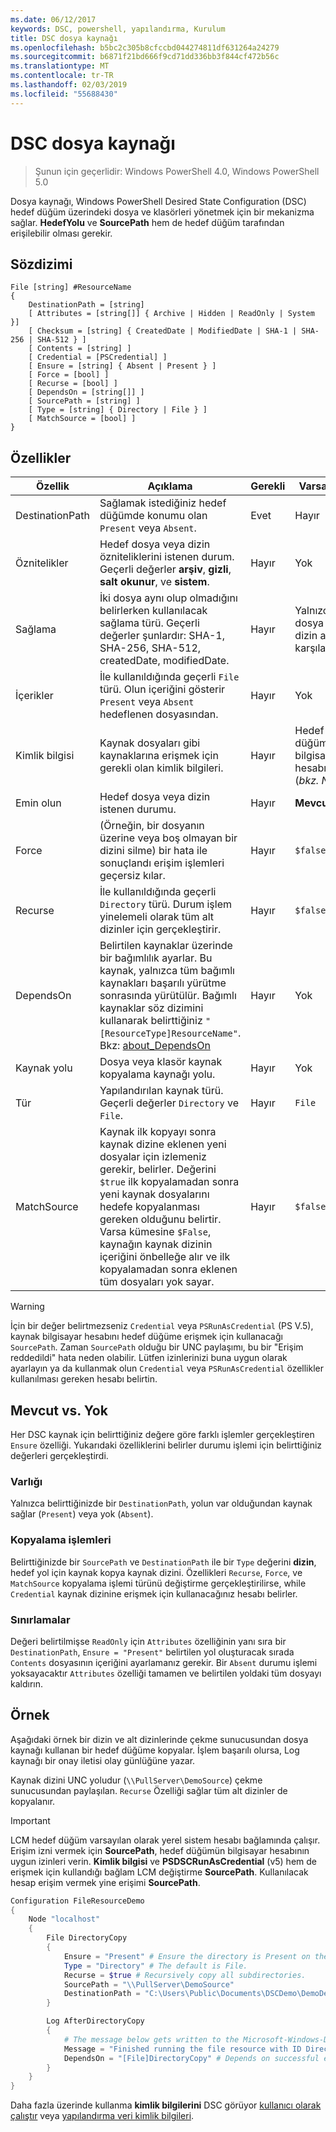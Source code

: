 ```yaml
---
ms.date: 06/12/2017
keywords: DSC, powershell, yapılandırma, Kurulum
title: DSC dosya kaynağı
ms.openlocfilehash: b5bc2c305b8cfccbd044274811df631264a24279
ms.sourcegitcommit: b6871f21bd666f9cd71dd336bb3f844cf472b56c
ms.translationtype: MT
ms.contentlocale: tr-TR
ms.lasthandoff: 02/03/2019
ms.locfileid: "55688430"
---
```

# <a name="dsc-file-resource"></a>DSC dosya kaynağı

> Şunun için geçerlidir: Windows PowerShell 4.0, Windows PowerShell 5.0

Dosya kaynağı, Windows PowerShell Desired State Configuration (DSC) hedef düğüm üzerindeki dosya ve klasörleri yönetmek için bir mekanizma sağlar. **HedefYolu** ve **SourcePath** hem de hedef düğüm tarafından erişilebilir olması gerekir.

## <a name="syntax"></a>Sözdizimi

```
File [string] #ResourceName
{
    DestinationPath = [string]
    [ Attributes = [string[]] { Archive | Hidden | ReadOnly | System }]
    [ Checksum = [string] { CreatedDate | ModifiedDate | SHA-1 | SHA-256 | SHA-512 } ]
    [ Contents = [string] ]
    [ Credential = [PSCredential] ]
    [ Ensure = [string] { Absent | Present } ]
    [ Force = [bool] ]
    [ Recurse = [bool] ]
    [ DependsOn = [string[]] ]
    [ SourcePath = [string] ]
    [ Type = [string] { Directory | File } ]
    [ MatchSource = [bool] ]
}
```

## <a name="properties"></a>Özellikler

|Özellik       |Açıklama                                                                   |Gerekli|Varsayılan|
|---------------|------------------------------------------------------------------------------|--------|-------|
|DestinationPath|Sağlamak istediğiniz hedef düğümde konumu olan `Present` veya `Absent`.|Evet|Hayır|
|Öznitelikler     |Hedef dosya veya dizin özniteliklerini istenen durum. Geçerli değerler **arşiv**, **gizli**, **salt okunur**, ve **sistem**.|Hayır|Yok|
|Sağlama      |İki dosya aynı olup olmadığını belirlerken kullanılacak sağlama türü. Geçerli değerler şunlardır: SHA-1, SHA-256, SHA-512, createdDate, modifiedDate.|Hayır|Yalnızca dosya veya dizin adı karşılaştırılır.|
|İçerikler       |İle kullanıldığında geçerli `File` türü. Olun içeriğini gösterir `Present` veya `Absent` hedeflenen dosyasından. |Hayır|Yok|
|Kimlik bilgisi     |Kaynak dosyaları gibi kaynaklarına erişmek için gerekli olan kimlik bilgileri.|Hayır|Hedef düğümün bilgisayar hesabı. (*bkz. Not*)|
|Emin olun         |Hedef dosya veya dizin istenen durumu. |Hayır|**Mevcut**|
|Force          |(Örneğin, bir dosyanın üzerine veya boş olmayan bir dizini silme) bir hata ile sonuçlandı erişim işlemleri geçersiz kılar.|Hayır|`$false`|
|Recurse        |İle kullanıldığında geçerli `Directory` türü. Durum işlem yinelemeli olarak tüm alt dizinler için gerçekleştirir.|Hayır|`$false`|
|DependsOn      |Belirtilen kaynaklar üzerinde bir bağımlılık ayarlar. Bu kaynak, yalnızca tüm bağımlı kaynakları başarılı yürütme sonrasında yürütülür. Bağımlı kaynaklar söz dizimini kullanarak belirttiğiniz `"[ResourceType]ResourceName"`. Bkz: [about_DependsOn](../../../configurations/resource-depends-on.md)|Hayır|Yok|
|Kaynak yolu     |Dosya veya klasör kaynak kopyalama kaynağı yolu.|Hayır|Yok|
|Tür           |Yapılandırılan kaynak türü. Geçerli değerler `Directory` ve `File`.|Hayır|`File`|
|MatchSource    |Kaynak ilk kopyayı sonra kaynak dizine eklenen yeni dosyalar için izlemeniz gerekir, belirler. Değerini `$true` ilk kopyalamadan sonra yeni kaynak dosyalarını hedefe kopyalanması gereken olduğunu belirtir. Varsa kümesine `$False`, kaynağın kaynak dizinin içeriğini önbelleğe alır ve ilk kopyalamadan sonra eklenen tüm dosyaları yok sayar.|Hayır|`$false`|

> [!WARNING]
> İçin bir değer belirtmezseniz `Credential` veya `PSRunAsCredential` (PS V.5), kaynak bilgisayar hesabını hedef düğüme erişmek için kullanacağı `SourcePath`.  Zaman `SourcePath` olduğu bir UNC paylaşımı, bu bir "Erişim reddedildi" hata neden olabilir. Lütfen izinlerinizi buna uygun olarak ayarlayın ya da kullanmak olun `Credential` veya `PSRunAsCredential` özellikler kullanılması gereken hesabı belirtin.

## <a name="present-vs-absent"></a>Mevcut vs. Yok

Her DSC kaynak için belirttiğiniz değere göre farklı işlemler gerçekleştiren `Ensure` özelliği. Yukarıdaki özelliklerini belirler durumu işlemi için belirttiğiniz değerleri gerçekleştirdi.

### <a name="existence"></a>Varlığı

Yalnızca belirttiğinizde bir `DestinationPath`, yolun var olduğundan kaynak sağlar (`Present`) veya yok (`Absent`).

### <a name="copy-operations"></a>Kopyalama işlemleri

Belirttiğinizde bir `SourcePath` ve `DestinationPath` ile bir `Type` değerini **dizin**, hedef yol için kaynak kopya kaynak dizini. Özellikleri `Recurse`, `Force`, ve `MatchSource` kopyalama işlemi türünü değiştirme gerçekleştirilirse, while `Credential` kaynak dizinine erişmek için kullanacağınız hesabı belirler.

### <a name="limitations"></a>Sınırlamalar

Değeri belirtilmişse `ReadOnly` için `Attributes` özelliğinin yanı sıra bir `DestinationPath`, `Ensure = "Present"` belirtilen yol oluşturacak sırada `Contents` dosyasının içeriğini ayarlamanız gerekir.  Bir `Absent` durumu işlemi yoksayacaktır `Attributes` özelliği tamamen ve belirtilen yoldaki tüm dosyayı kaldırın.

## <a name="example"></a>Örnek

Aşağıdaki örnek bir dizin ve alt dizinlerinde çekme sunucusundan dosya kaynağı kullanan bir hedef düğüme kopyalar. İşlem başarılı olursa, Log kaynağı bir onay iletisi olay günlüğüne yazar.

Kaynak dizini UNC yoludur (`\\PullServer\DemoSource`) çekme sunucusundan paylaşılan. `Recurse` Özelliği sağlar tüm alt dizinler de kopyalanır.

> [!IMPORTANT]
> LCM hedef düğüm varsayılan olarak yerel sistem hesabı bağlamında çalışır. Erişim izni vermek için **SourcePath**, hedef düğümün bilgisayar hesabının uygun izinleri verin. **Kimlik bilgisi** ve **PSDSCRunAsCredential** (v5) hem de erişmek için kullandığı bağlam LCM değiştirme **SourcePath**. Kullanılacak hesap erişim vermek yine erişimi **SourcePath**.

```powershell
Configuration FileResourceDemo
{
    Node "localhost"
    {
        File DirectoryCopy
        {
            Ensure = "Present" # Ensure the directory is Present on the target node.
            Type = "Directory" # The default is File.
            Recurse = $true # Recursively copy all subdirectories.
            SourcePath = "\\PullServer\DemoSource"
            DestinationPath = "C:\Users\Public\Documents\DSCDemo\DemoDestination"
        }

        Log AfterDirectoryCopy
        {
            # The message below gets written to the Microsoft-Windows-Desired State Configuration/Analytic log
            Message = "Finished running the file resource with ID DirectoryCopy"
            DependsOn = "[File]DirectoryCopy" # Depends on successful execution of the File resource.
        }
    }
}
```

Daha fazla üzerinde kullanma **kimlik bilgilerini** DSC görüyor [kullanıcı olarak çalıştır](../../../configurations/runAsUser.md) veya [yapılandırma veri kimlik bilgileri](../../../configurations/configDataCredentials.md).

